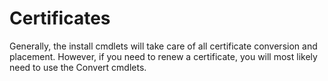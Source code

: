 [title]: # (Certificates)
[tags]: # (certificate,security)
[priority]: # (200)

# Certificates

Generally, the install cmdlets will take care of all certificate conversion and placement. However, if you need to renew a certificate, you will most likely need to use the Convert cmdlets.